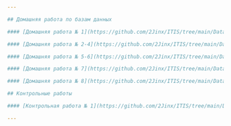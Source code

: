 ```yaml
---

## Домашняя работа по базам данных

#### [Домашняя работа № 1](https://github.com/2Jinx/ITIS/tree/main/Database/homework_1 "Домашняя работа № 1")

#### [Домашняя работа № 2-4](https://github.com/2Jinx/ITIS/tree/main/Database/homework_2 "Домашняя работа № 2-4")

#### [Домашняя работа № 5-6](https://github.com/2Jinx/ITIS/tree/main/Database/homework_5 "Домашняя работа № 5-6")

#### [Домашняя работа № 7](https://github.com/2Jinx/ITIS/tree/main/Database/homework_6 "Домашняя работа № 7")

#### [Домашняя работа № 8](https://github.com/2Jinx/ITIS/tree/main/Database/homework_8 "Домашняя работа № 8")

## Контрольные работы

#### [Контрольная работа № 1](https://github.com/2Jinx/ITIS/tree/main/Database/test_1 "Контрольная работа работа № 1")

---
```

